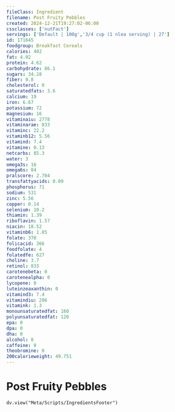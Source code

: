 ```yaml
---
fileClass: Ingredient
filename: Post Fruity Pebbles
created: 2024-12-21T19:27:02-06:00
cssclasses: ['nutFact']
servings: ['Default | 100g','3/4 cup (1 nlea serving) | 27']
id: 171645
foodgroup: Breakfast Cereals
calories: 402
fat: 4.02
protein: 4.62
carbohydrate: 86.1
sugars: 34.28
fiber: 0.8
cholesterol: 0
saturatedfats: 3.6
calcium: 19
iron: 6.67
potassium: 72
magnesium: 16
vitaminaiu: 2778
vitaminarae: 833
vitaminc: 22.2
vitaminb12: 5.56
vitamind: 7.4
vitamine: 0.13
netcarbs: 85.3
water: 3
omega3s: 16
omega6s: 84
pralscore: 2.704
transfattyacids: 0.09
phosphorus: 71
sodium: 531
zinc: 5.56
copper: 0.14
selenium: 10.2
thiamin: 1.39
riboflavin: 1.57
niacin: 18.52
vitaminb6: 1.85
folate: 370
folicacid: 366
foodfolate: 4
folatedfe: 627
choline: 3.7
retinol: 833
carotenebeta: 0
carotenealpha: 0
lycopene: 0
luteinzeaxanthin: 0
vitamind3: 7.4
vitamindiu: 296
vitamink: 1.3
monounsaturatedfat: 160
polyunsaturatedfat: 120
epa: 0
dpa: 0
dha: 0
alcohol: 0
caffeine: 0
theobromine: 0
200calorieweight: 49.751
---
```


# Post Fruity Pebbles

```dataviewjs
dv.view("Meta/Scripts/IngredientsFooter")
```